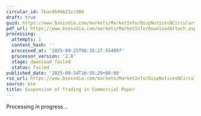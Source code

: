 ```yaml
---
circular_id: 7bac0696621cc988
draft: true
guid: https://www.bseindia.com/markets/MarketInfo/DispNoticesNCirculars.aspx?Noticeid={23A4B5A6-6771-4FEE-A555-AB8C6B2F5C64}&noticeno=20250924-63&dt=09/24/2025&icount=63&totcount=75&flag=0
pdf_url: https://www.bseindia.com/markets/MarketInfo/DownloadAttach.aspx?id=20250924-63&attachedId=
processing:
  attempts: 1
  content_hash: ''
  processed_at: '2025-09-25T06:35:27.554097'
  processor_version: '2.0'
  stage: download_failed
  status: failed
published_date: '2025-09-24T16:55:29+00:00'
rss_url: https://www.bseindia.com/markets/MarketInfo/DispNoticesNCirculars.aspx?Noticeid={23A4B5A6-6771-4FEE-A555-AB8C6B2F5C64}&noticeno=20250924-63&dt=09/24/2025&icount=63&totcount=75&flag=0
source: bse
title: Suspension of Trading in Commercial Paper
---
```


Processing in progress...
